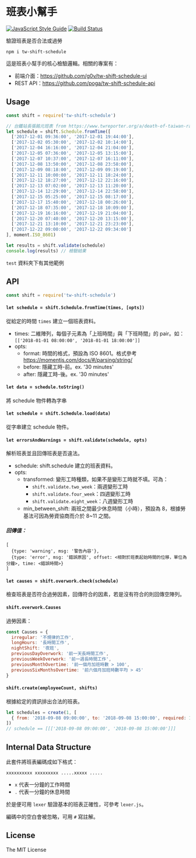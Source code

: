# 班表小幫手

[![JavaScript Style Guide](https://img.shields.io/badge/code_style-standard-brightgreen.svg)](https://standardjs.com)
[![Build Status](https://travis-ci.org/g0v/tw-shift-schedule.svg?branch=master)](https://travis-ci.org/g0v/tw-shift-schedule)

驗證班表是否合法或過勞

`npm i tw-shift-schedule`

這是班表小幫手的核心檢驗邏輯。相關的專案有：

* 前端介面：https://github.com/g0v/tw-shift-schedule-ui
* REST API：https://github.com/poga/tw-shift-schedule-api

## Usage

```javascript
const shift = require('tw-shift-schedule')

// 台鐵站長張銘元班表 from https://www.twreporter.org/a/death-of-taiwan-rail-train-conductor
let schedule = shift.Schedule.fromTime([
  ['2017-12-01 09:36:00', '2017-12-01 19:44:00'],
  ['2017-12-02 05:30:00', '2017-12-02 10:14:00'],
  ['2017-12-04 16:16:00', '2017-12-04 21:04:00'],
  ['2017-12-05 07:36:00', '2017-12-05 13:15:00'],
  ['2017-12-07 10:37:00', '2017-12-07 16:11:00'],
  ['2017-12-08 13:50:00', '2017-12-08 23:58:00'],
  ['2017-12-09 08:18:00', '2017-12-09 09:19:00'],
  ['2017-12-11 10:00:00', '2017-12-11 18:24:00'],
  ['2017-12-12 18:27:00', '2017-12-12 22:16:00'],
  ['2017-12-13 07:02:00', '2017-12-13 11:20:00'],
  ['2017-12-14 12:29:00', '2017-12-14 22:58:00'],
  ['2017-12-15 05:25:00', '2017-12-15 08:17:00'],
  ['2017-12-17 15:40:00', '2017-12-18 00:26:00'],
  ['2017-12-18 07:35:00', '2017-12-18 10:09:00'],
  ['2017-12-19 16:16:00', '2017-12-19 21:04:00'],
  ['2017-12-20 07:40:00', '2017-12-20 13:15:00'],
  ['2017-12-21 13:10:00', '2017-12-21 23:23:00'],
  ['2017-12-22 09:00:00', '2017-12-22 09:34:00']
], moment.ISO_8601)

let results = shift.validate(schedule)
console.log(results) // 檢驗結果
```

`test` 資料夾下有其他範例

## API

```javascript
const shift = require('tw-shift-schedule')
```

#### `let schedule = shift.Schedule.fromTime(times, [opts])`

 從給定的時間 `times` 建立一個班表資料。

 * times: 二維陣列，每個子元素為「上班時間」與「下班時間」的 pair。如：`[['2018-01-01 08:00:00', '2018-01-01 18:00:00']]`
 * opts:
   * format: 時間的格式，預設為 ISO 8601。格式參考 https://momentjs.com/docs/#/parsing/string/
   * before: 隱藏工時-前。ex. '30 minutes'
   * after: 隱藏工時-後。ex. '30 minutes'

#### `let data = schedule.toString()`

將 schedule 物件轉為字串

#### `let schedule = shift.Schedule.load(data)`

從字串建立 schedule 物件。


#### `let errorsAndWarnings = shift.validate(schedule, opts)`

解析班表並且回傳班表是否違法。

* schedule: shift.schedule 建立的班表資料。
* opts:
  * transformed: 變形工時種類，如果不是變形工時就不填。可為：
    * `shift.validate.two_week`：兩週變形工時
    * `shift.validate.four_week`：四週變形工時
    * `shift.validate.eight_week`：八週變形工時
  * min_between_shift: 兩班之間最少休息時間（小時），預設為 8，根據勞基法可因為勞資協商而介於 8~11 之間。

##### 回傳值：

```
[
  {type: 'warning', msg: '警告內容'},
  {type: 'error', msg: '錯誤原因', offset: <相對於班表起始時間的位移，單位為分鐘>, time: <錯誤時間>}
]
```


#### `let causes = shift.overwork.check(schedule)`

檢查班表是否符合過勞因素，回傳符合的因素，若是沒有符合的則回傳空陣列。


#### `shift.overwork.Causes`

過勞因素：
```javascript
const Causes = {
  irregular: '不規律的工作',
  longHours: '長時間工作',
  nightShift: '夜班',
  previousDayOverwork: '前一天長時間工作',
  previousWeekOverwork: '前一週長時間工作',
  previousMonthOvertime: '前一個月加班時數 > 100',
  previousSixMonthsOvertime: '前六個月加班時數平均 > 45'
}
```

#### `shift.create(employeeCount, shifts)`

根據給定的資訊排出合法的班表。

```javascript
let schedules = create(1, [
  { from: '2018-09-08 09:00:00', to: '2018-09-08 15:00:00', required: 1 }
])
// schedule == [[['2018-09-08 09:00:00', '2018-09-08 15:00:00']]]
```

## Internal Data Structure

此套件將班表編碼成如下格式：

```
xxxxxxxxxx xxxxxxxxx .....xxxxx .....
```

* `x` 代表一分鐘的工作時間
* `.` 代表一分鐘的休息時間

於是便可用 `lexer` 驗證基本的班表正確性，可參考 `lexer.js`。

編碼中的空白會被忽略，可用 `#` 寫註解。

## License

The MIT License
